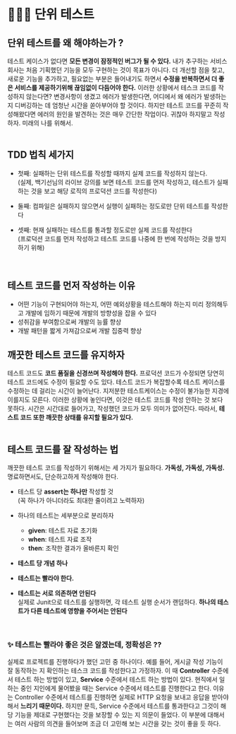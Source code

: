 # 👨🏻‍💻 단위 테스트
## 단위 테스트를 왜 해야하는가 ?
테스트 케이스가 없다면 **모든 변경이 잠정적인 버그가 될 수 있다.** 내가 추구하는 서비스 회사는 처음 기획했던 기능을 모두 구현하는 것이 목표가 아니다. 더 개선할 점을 찾고, 새로운 기능을 추가하고, 필요없는 부분은 들어내기도 하면서 **수정을 반복하면서 더 좋은 서비스를 제공하기위해 끊임없이 다듬어야 한다.** 이러한 상황에서 테스크 코드를 작성하지 않는다면? 변경사항이 생겼고 에러가 발생한다면, 어디에서 왜 에러가 발생하는 지 디버깅하는 데 엄청난 시간을 쏟아부어야 할 것이다. 하지만 테스트 코드를 꾸준히 작성해왔다면 에러의 원인을 발견하는 것은 매우 간단한 작업이다. 귀찮아 하지말고 작성하자. 미래의 나를 위해서.  
<br>  

## TDD 법칙 세가지
- 첫째: 실패하는 단위 테스트를 작성할 때까지 실제 코드를 작성하지 않는다.  
  (실제, 백기선님의 라이브 강의를 보면 테스트 코드를 먼저 작성하고, 테스트가 실패하는 것을 보고 해당 로직의 프로덕션 코드를 작성한다)  
  
- 둘째: 컴파일은 실패하지 않으면서 실행이 실패하는 정도로만 단위 테스트를 작성한다  
- 셋째: 현재 실패하는 테스트를 통과할 정도로만 실제 코드를 작성한다  
  (프로덕션 코드를 먼저 작성하고 테스트 코드를 나중에 한 번에 작성하는 것을 방지하기 위해)  
<br>  

## 테스트 코드를 먼저 작성하는 이유
- 어떤 기능이 구현되어야 하는지, 어떤 예외상황을 테스트해야 하는지 미리 정의해두고 개발에 임하기 때문에 개발의 방향성을 잡을 수 있다
- 성취감을 부여함으로써 개발의 능률 향상
- 개발 패턴을 짧게 가져감으로써 개발 집중력 향상

## 깨끗한 테스트 코드를 유지하자
테스트 코드도 **코드 품질을 신경쓰며 작성해야 한다.** 프로덕션 코드가 수정되면 당연히 테스트 코드에도 수정이 필요할 수도 있다. 테스트 코드가 복잡할수록 테스트 케이스를 수정하는 데 걸리는 시간이 늘어난다. 지저분한 테스트케이스는 수정이 불가능한 지경에 이를지도 모른다. 이러한 상황에 놓인다면, 이것은 테스트 코드를 작성 안하는 것 보다 못하다. 시간은 시간대로 들어가고, 작성했던 코드가 모두 의미가 없어진다. 따라서, **테스트 코드 또한 깨끗한 상태를 유지할 필요가 있다.**  
<br>


## 테스트 코드를 잘 작성하는 법
깨끗한 테스트 코드를 작성하기 위해서는 세 가지가 필요하다. **가독성, 가독성, 가독성.** 명료하면서도, 단순하고하게 작성해야 한다.  
- 테스트 당 **assert는 하나만** 작성할 것  
  (꼭 하나가 아니더라도 최대한 줄이려고 노력하자)  
- 하나의 테스트는 세부분으로 분리하자  
  - **given**: 테스트 자료 초기화   
  - **when**: 테스트 자료 조작    
  - **then**: 조작한 결과가 올바른지 확인  
  
- **테스트 당 개념 하나**  
- **테스트는 빨라야 한다.**  
- **테스트는 서로 의존하면 안된다**  
  실제로 Junit으로 테스트를 실행하면, 각 테스트 실행 순서가 랜덤하다. **하나의 테스트가 다른 테스트에 영향을 주어서는 안된다**   
<br>

  
### ✨ 테스트는 빨라야 좋은 것은 알겠는데, 정확성은 ??
실제로 프로젝트를 진행하다가 했던 고민 중 하나이다. 예를 들어, 게시글 작성 기능이 잘 동작하는 지 확인하는 테스크 코드를 작성한다고 가정하자. 이 때 **Controller** 수준에서 테스트 하는 방법이 있고, 
**Service** 수준에서 테스트 하는 방법이 있다. 현직에서 일하는 중인 지인에게 물어봤을 때는 Service 수준에서 테스트를 진행한다고 한다. 이유는 Controller 수준에서 테스트를 진행하면 실제로 HTTP 요청을 보내고 응답을 받아야해서 **느리기 때문이다.** 하지만 문득, Service 수준에서 테스트를 통과한다고 그것이 해당 기능을 제대로 구현했다는 것을 보장할 수 있는 지 의문이 들었다. 이 부분에 대해서는 여러 사람의 의견을 들어보며 조금 더 고민해 보는 시간을 갖는 것이 좋을 듯 하다.


